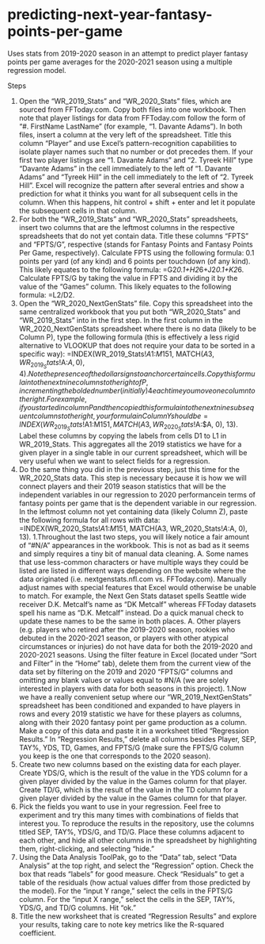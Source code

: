 # predicting-next-year-fantasy-points-per-game
Uses stats from 2019-2020 season in an attempt to predict player fantasy points per game averages for the 2020-2021 season using a multiple regression model.

Steps
1. Open the “WR_2019_Stats” and “WR_2020_Stats” files, which are sourced from FFToday.com. Copy both files into one workbook. Then note that player listings for data from FFToday.com follow the form of “#. FirstName LastName” (for example, “1. Davante Adams”). In both files, insert a column at the very left of the spreadsheet. Title this column “Player” and use Excel’s pattern-recognition capabilities to isolate player names such that no number or dot precedes them. If your first two player listings are “1. Davante Adams” and “2. Tyreek Hill” type “Davante Adams” in the cell immediately to the left of “1. Davante Adams” and “Tyreek Hill” in the cell immediately to the left of “2. Tyreek Hill”. Excel will recognize the pattern after several entries and show a prediction for what it thinks you want for all subsequent cells in the column. When this happens, hit control + shift + enter and let it populate the subsequent cells in that column.
1. For both the “WR_2019_Stats” and “WR_2020_Stats” spreadsheets, insert two columns that are the leftmost columns in the respective spreadsheets that do not yet contain data. Title these columns “FPTS” and “FPTS/G”, respective (stands for Fantasy Points and Fantasy Points Per Game, respectively). Calculate FPTS using the following formula: 0.1 points per yard (of any kind) and 6 points per touchdown (of any kind). This likely equates to the following formula: =G2*0.1+H2*6+J2*0.1+K2*6. Calculate FPTS/G by taking the value in FPTS and dividing it by the value of the “Games” column. This likely equates to the following formula: =L2/D2.
1. Open the “WR_2020_NextGenStats” file. Copy this spreadsheet into the same centralized workbook that you put both “WR_2020_Stats” and “WR_2019_Stats” into in the first step. In the first column in the WR_2020_NextGenStats spreadsheet where there is no data (likely to be Column P), type the following formula (this is effectively a less rigid alternative to VLOOKUP that does not require your data to be sorted in a specific way): =INDEX(WR_2019_Stats!$A$1:$M$151, MATCH($A3, WR_2019_Stats!$A:$A, 0), 4). Note the presence of the dollar signs to anchor certain cells. Copy this formula into the next nine columns to the right of P, incrementing the bolded number (initially) 4 each time you move one column to the right. For example, if you started in column P and then copied this formula into the next nine subsequent columns to the right, your formula in Column Y should be =INDEX(WR_2019_Stats!$A$1:$M$151, MATCH(A3, WR_2020_Stats!$A:$A, 0), 13). Label these columns by copying the labels from cells D1 to L1 in WR_2019_Stats. This aggregates all the 2019 statistics we have for a given player in a single table in our current spreadsheet, which will be very useful when we want to select fields for a regression.
1. Do the same thing you did in the previous step, just this time for the WR_2020_Stats data. This step is necessary because it is how we will connect players and their 2019 season statistics that will be the independent variables in our regression to 2020 performancein terms of fantasy points per game that is the dependent variable in our regression. In the leftmost column not yet containing data (likely Column Z), paste the following formula for all rows with data: =INDEX(WR_2020_Stats!$A$1:$M$151, MATCH(A3, WR_2020_Stats!$A:$A, 0), 13).
1.Throughout the last two steps, you will likely notice a fair amount of “#N/A” appearances in the workbook. This is not as bad as it seems and simply requires a tiny bit of manual data cleaning.
A. Some names that use less-common characters or have multiple ways they could be listed are listed in different ways depending on the website where the data originated (i.e. nextgenstats.nfl.com vs. FFToday.com). Manually adjust names with special features that Excel would otherwise be unable to match. For example, the Next Gen Stats dataset spells Seattle wide receiver D.K. Metcalf’s name as “DK Metcalf” whereas FFToday datasets spell his name as “D.K. Metcalf” instead. Do a quick manual check to update these names to be the same in both places.
A. Other players (e.g. players who retired after the 2019-2020 season, rookies who debuted in the 2020-2021 season, or players with other atypical circumstances or injuries) do not have data for both the 2019-2020 and 2020-2021 seasons. Using the filter feature in Excel (located under “Sort and Filter” in the “Home” tab), delete them from the current view of the data set by filtering on the 2019 and 2020 “FPTS/G” columns and omitting any blank values or values equal to #N/A (we are solely interested in players with data for both seasons in this project).
1.Now we have a really convenient setup where our “WR_2019_NextGenStats” spreadsheet has been conditioned and expanded to have players in rows and every 2019 statistic we have for these players as columns, along with their 2020 fantasy point per game production as a column. Make a copy of this data and paste it in a worksheet titled “Regression Results.” In “Regression Results,” delete all columns besides Player, SEP, TAY%, YDS, TD, Games, and FPTS/G (make sure the FPTS/G column you keep is the one that corresponds to the 2020 season).
1. Create two new columns based on the existing data for each player. Create YDS/G, which is the result of the value in the YDS column for a given player divided by the value in the Games column for that player. Create TD/G, which is the result of the value in the TD column for a given player divided by the value in the Games column for that player. 
1. Pick the fields you want to use in your regression. Feel free to experiment and try this many times with combinations of fields that interest you. To reproduce the results in the repository, use the columns titled SEP, TAY%, YDS/G, and TD/G. Place these columns adjacent to each other, and hide all other columns in the spreadsheet by highlighting them, right-clicking, and selecting “hide.”
1. Using the Data Analysis ToolPak, go to the “Data” tab, select “Data Analysis” at the top right, and select the “Regression” option. Check the box that reads “labels” for good measure. Check “Residuals” to get a table of the residuals (how actual values differ from those predicted by the model). For the “input Y range,” select the cells in the FPTS/G column. For the “input X range,” select the cells in the SEP, TAY%, YDS/G, and TD/G columns. Hit “ok.”
1. Title the new worksheet that is created “Regression Results” and explore your results, taking care to note key metrics like the R-squared coefficient.

